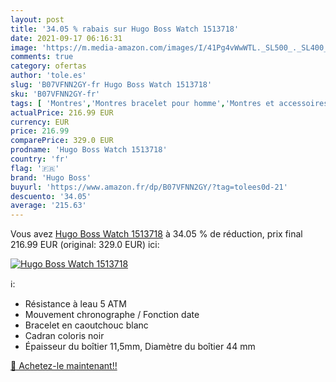 ```yaml
---
layout: post
title: '34.05 % rabais sur Hugo Boss Watch 1513718'
date: 2021-09-17 06:16:31
image: 'https://m.media-amazon.com/images/I/41Pg4vWwWTL._SL500_._SL400_.jpg'
comments: true
category: ofertas
author: 'tole.es'
slug: 'B07VFNN2GY-fr Hugo Boss Watch 1513718'
sku: 'B07VFNN2GY-fr'
tags: [ 'Montres','Montres bracelet pour homme','Montres et accessoires','Montres homme','hugo boss', ]
actualPrice: 216.99 EUR
currency: EUR
price: 216.99
comparePrice: 329.0 EUR
prodname: 'Hugo Boss Watch 1513718'
country: 'fr'
flag: '🇫🇷'
brand: 'Hugo Boss'
buyurl: 'https://www.amazon.fr/dp/B07VFNN2GY/?tag=tolees0d-21'
descuento: '34.05'
average: '215.63'
---
```


Vous avez [Hugo Boss Watch 1513718](https://www.amazon.fr/dp/B07VFNN2GY/?tag=tolees0d-21)  à  34.05 % de réduction, prix final  216.99 EUR (original: 329.0 EUR) ici:

[![Hugo Boss Watch 1513718](https://m.media-amazon.com/images/I/41Pg4vWwWTL._SL500_._SL400_.jpg)](https://www.amazon.fr/dp/B07VFNN2GY/?tag=tolees0d-21)

ℹ️:

- Résistance à leau 5 ATM
- Mouvement chronographe / Fonction date
- Bracelet en caoutchouc blanc
- Cadran coloris noir
- Épaisseur du boîtier 11,5mm, Diamètre du boîtier 44 mm

[🛒 Achetez-le maintenant!!](https://www.amazon.fr/dp/B07VFNN2GY/?tag=tolees0d-21)
